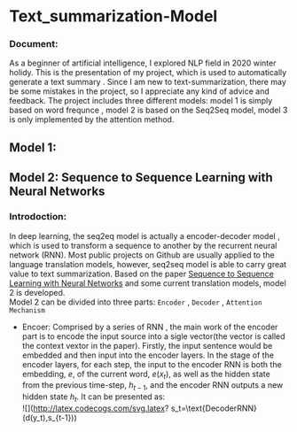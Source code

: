 # Text_summarization-Model  
### Document:   
As a beginner of artificial intelligence, I explored NLP field in 2020 winter holidy. This is the presentation of my project, which is used to automatically generate a text summary . Since I am new to text-summarization, there may be some mistakes in the project, so I appreciate any kind of advice and feedback. The project includes three different models: model 1 is simply based on word frequnce , model 2 is based on the Seq2Seq model, model 3 is only implemented by the attention method.

## Model 1:


## Model 2: Sequence to Sequence Learning with Neural Networks  
### Introdoction:  
In deep learning, the seq2eq model is actually a encoder-decoder model , which is used to transform a sequence to another by the recurrent neural network (RNN). Most public projects on Github are usually applied to the language translation models, however, seq2seq model is able to carry great value to text summarization. Based on the paper [Sequence to Sequence Learning with Neural Networks](https://arxiv.org/abs/1409.3215) and some current translation models, model 2 is developed.  
Model 2 can be divided into three parts: `Encoder` , `Decoder` , `Attention Mechanism`  
* Encoer:    Comprised by a series of RNN , the main work of the encoder part is to encode the input source into a sigle vector(the vector is called the context vextor in the paper). Firstly, the input sentence would be embedded and then input into the encoder layers. In the stage of the encoder layers, for each step, the input to the encoder RNN is both the embedding, $e$, of the current word, $e(x_t)$, as well as the hidden state from the previous time-step, $h_{t-1}$, and the encoder RNN outputs a new hidden state $h_t$. It can be presented as:  
![](http://latex.codecogs.com/svg.latex? s_t=\\text{DecoderRNN}(d(y_t),s_{t-1}))  

